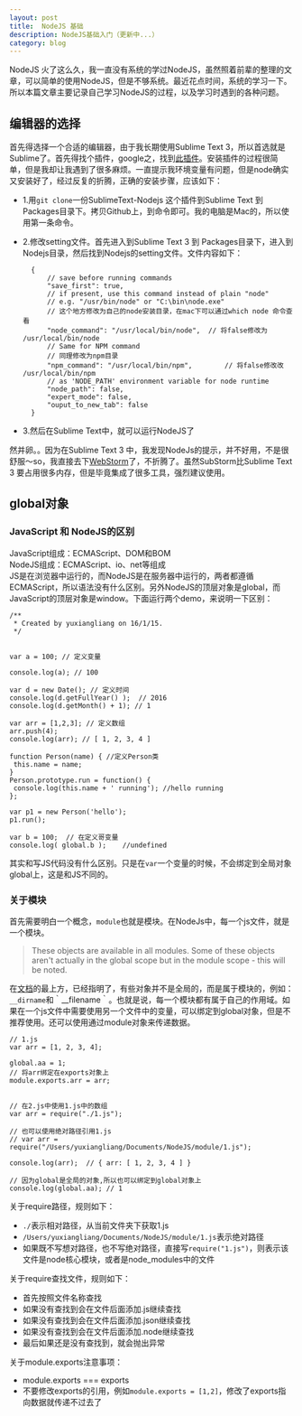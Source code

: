 ```yaml
---
layout: post
title:  NodeJS 基础
description: NodeJS基础入门（更新中...）
category: blog
---
```

NodeJS 火了这么久，我一直没有系统的学过NodeJS，虽然照着前辈的整理的文章，可以简单的使用NodeJS，但是不够系统。最近花点时间，系统的学习一下。所以本篇文章主要记录自己学习NodeJS的过程，以及学习时遇到的各种问题。

## 编辑器的选择
首先得选择一个合适的编辑器，由于我长期使用Sublime Text 3，所以首选就是Sublime了。首先得找个插件，google之，找到[此插件][SublimeNode]。安装插件的过程很简单，但是我却让我遇到了很多麻烦。一直提示我环境变量有问题，但是node确实又安装好了，经过反复的折腾，正确的安装步骤，应该如下： 

- 1.用`git clone`一份SublimeText-Nodejs 这个插件到Sublime Text 到Packages目录下。拷贝Github上，到命令即可。我的电脑是Mac的，所以使用第一条命令。
- 2.修改setting文件。首先进入到Sublime Text 3 到 Packages目录下，进入到Nodejs目录，然后找到Nodejs的setting文件。文件内容如下：

		{
			// save before running commands
			"save_first": true,
			// if present, use this command instead of plain "node"
			// e.g. "/usr/bin/node" or "C:\bin\node.exe"
			// 这个地方修改为自己的node安装目录，在mac下可以通过which node 命令查看
			"node_command": "/usr/local/bin/node",	// 将false修改为 /usr/local/bin/node
			// Same for NPM command
			// 同理修改为npm目录
			"npm_command": "/usr/local/bin/npm",		// 将false修改改 /usr/local/bin/npm
			// as 'NODE_PATH' environment variable for node runtime
			"node_path": false,
			"expert_mode": false,
			"ouput_to_new_tab": false
		}

- 3.然后在Sublime Text中，就可以运行NodeJS了

然并卵。。因为在Sublime Text 3 中，我发现NodeJs的提示，并不好用，不是很舒服～so，我直接去下[WebStorm][Webstorm]了，不折腾了。虽然SubStorm比Sublime Text 3 要占用很多内存，但是毕竟集成了很多工具，强烈建议使用。

## global对象
### JavaScript 和 NodeJS的区别
JavaScript组成：ECMAScript、DOM和BOM  
NodeJS组成：ECMAScript、io、net等组成  
JS是在浏览器中运行的，而NodeJS是在服务器中运行的，两者都遵循ECMAScript，所以语法没有什么区别。另外NodeJS的顶层对象是global，而JavaScript的顶层对象是window。下面运行两个demo，来说明一下区别：

	/**
	 * Created by yuxiangliang on 16/1/15.
	 */


	var a = 100; // 定义变量

	console.log(a); // 100

	var d = new Date(); // 定义时间
	console.log(d.getFullYear() );  // 2016
	console.log(d.getMonth() + 1); // 1

	var arr = [1,2,3]; // 定义数组
	arr.push(4);
	console.log(arr); // [ 1, 2, 3, 4 ]

	function Person(name) { //定义Person类
	 this.name = name;
	}
	Person.prototype.run = function() {
	 console.log(this.name + ' running'); //hello running
	};

	var p1 = new Person('hello');
	p1.run();

	var b = 100;  // 在定义哥变量
	console.log( global.b );    //undefined

其实和写JS代码没有什么区别。只是在`var`一个变量的时候，不会绑定到全局对象global上，这是和JS不同的。

### 关于模块  
首先需要明白一个概念，`module`也就是模块。在NodeJs中，每一个js文件，就是一个模块。
> These objects are available in all modules. Some of these objects aren't actually in the global scope but in the module scope - this will be noted.

在[文档][nodejs]的最上方，已经指明了，有些对象并不是全局的，而是属于模块的，例如：`__dirname`和｀__filename｀。也就是说，每一个模块都有属于自己的作用域。如果在一个js文件中需要使用另一个文件中的变量，可以绑定到global对象，但是不推荐使用。还可以使用通过module对象来传递数据。

	
	// 1.js
	var arr = [1, 2, 3, 4];

	global.aa = 1;
	// 将arr绑定在exports对象上
	module.exports.arr = arr;

	
	// 在2.js中使用1.js中的数组
	var arr = require("./1.js");

	// 也可以使用绝对路径引用1.js
	// var arr = require("/Users/yuxiangliang/Documents/NodeJS/module/1.js");

	console.log(arr);  // { arr: [ 1, 2, 3, 4 ] }

	// 因为global是全局的对象,所以也可以绑定到global对象上
	console.log(global.aa); // 1

关于require路径，规则如下：  

- `./`表示相对路径，从当前文件夹下获取1.js
- `/Users/yuxiangliang/Documents/NodeJS/module/1.js`表示绝对路径  
- 如果既不写想对路径，也不写绝对路径，直接写`require("1.js")`，则表示该文件是node核心模块，或者是node_modules中的文件

关于require查找文件，规则如下：

- 首先按照文件名称查找
- 如果没有查找到会在文件后面添加.js继续查找
- 如果没有查找到会在文件后面添加.json继续查找
- 如果没有查找到会在文件后面添加.node继续查找
- 最后如果还是没有查找到，就会抛出异常

关于module.exports注意事项：

- module.exports === exports
- 不要修改exports的引用，例如`module.exports = [1,2]`，修改了exports指向数据就传递不过去了






[nodejs]:    https://nodejs.org/api/
[nodejs中文]:    http://nodeapi.ucdok.com/#/api/
[SublimeNode]:    https://github.com/tanepiper/SublimeText-Nodejs
[Webstorm]:    https://www.jetbrains.com/webstorm/


